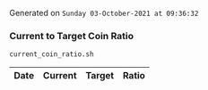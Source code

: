 Generated on `Sunday 03-October-2021 at 09:36:32`

### Current to Target Coin Ratio
`current_coin_ratio.sh`

Date|Current|Target|Ratio
---|---|---|---
